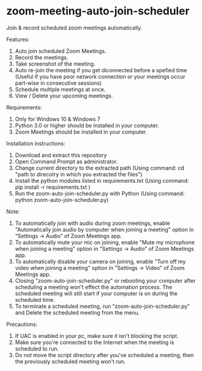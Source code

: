 # zoom-meeting-auto-join-scheduler

Join & record scheduled zoom meetings automatically.

Features:
  1. Auto join scheduled Zoom Meetings.
  2. Record the meetings.
  3. Take screenshot of the meeting.
  4. Auto re-join the meeting if you get diconnected before a spefied time (Useful if you have poor network connection or your meetings occur part-wise in consecutive sessions) 
  5. Schedule multiple meetings at once.
  6. View / Delete your upcoming meetings.

Requirements:
  1. Only for Windows 10 & Windows 7
  2. Python 3.0 or higher should be installed in your computer.
  3. Zoom Meetings should be installed in your computer.

Installation instructions:
  1. Download and extract this repository
  2. Open Command Prompt as administrator.
  3. Change current directory to the extracted path (Using command: cd "path to direcotry in which you extracted the files")
  4. Install the python modules listed in requirements.txt (Using command: pip install -r requirements.txt )
  5. Run the zoom-auto-join-scheduler.py with Python (Using command: python zoom-auto-join-scheduler.py)

Note:
  1. To automatically join with audio during zoom meetings, enable "Automatically join audio by computer when joining a meeting" option in "Settings -> Audio" of Zoom Meetings app.
  2. To automatically mute your mic on joining, enable "Mute my microphone when joining a meeting" option in "Settings -> Audio" of Zoom Meetings app.
  3. To automatically disable your camera on joining, enable "Turn off my video when joining a meeting" option in  "Settings -> Video" of Zoom Meetings app.
  4. Closing "zoom-auto-join-scheduler.py" or rebooting your computer after scheduling a meeting won't effect the automation process. The scheduled meeting will still start if your computer is on during the scheduled time.
  5. To terminate a scheduled meeting, run "zoom-auto-join-scheduler.py" and Delete the scheduled meeting from the menu.

Precautions: 
  1. If UAC is enabled in your pc, make sure it isn't blocking the script.
  2. Make sure you're connected to the Internet when the meeting is scheduled to run.
  3. Do not move the script directory after you've scheduled a meeting, then the previously scheduled meeting won't run. 
